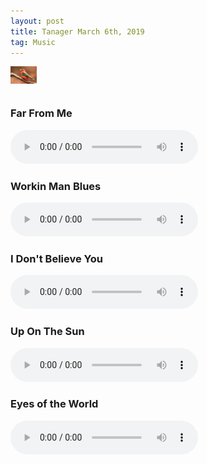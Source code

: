 ```yaml
---
layout: post
title: Tanager March 6th, 2019
tag: Music
---
```


<div style="height:42px;width:42px">
  	<img src="/public/tanager.jpg">
</div>

### Far From Me
<audio src="/music_files/20190306/far_from_me_03062019.mp3" controls preload></audio>
### Workin Man Blues
<audio src="/music_files/20190306/working_man_blues_03062019.mp3" controls preload></audio>
### I Don't Believe You
<audio src="/music_files/20190306/i_dont_believe_you_03062019.mp3" controls preload></audio>
### Up On The Sun
<audio src="/music_files/20190306/up_on_the_sun_03062019.mp3" controls preload></audio>
### Eyes of the World
<audio src="/music_files/20190306/eyes_of_the_world_03062019.mp3" controls preload></audio>



